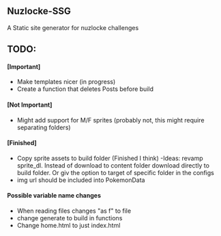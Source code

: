 ## Nuzlocke-SSG
A Static site generator for nuzlocke challenges

## TODO:
#### [Important]
- Make templates nicer (in progress)
- Create a function that deletes Posts before build

#### [Not Important]
- Might add support for M/F sprites (probably not, this might require separating folders)

#### [Finished]
- Copy sprite assets to build folder (Finished I think)
    -Ideas: revamp sprite_dl. Instead of download to content folder download directly to build
    folder. Or giv the option to target of specific folder in the configs
- img url should be included into PokemonData

#### Possible variable name changes
- When reading files changes "as f" to file
- change generate to build in functions
- Change home.html to just index.html
